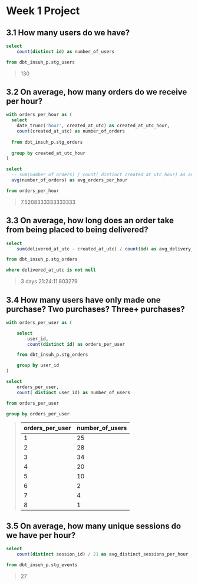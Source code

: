 # Week 1 Project 

## 3.1 How many users do we have?

``` sql
select  
    count(distinct id) as number_of_users

from dbt_insuh_p.stg_users
```

> 130

## 3.2 On average, how many orders do we receive per hour?

``` sql
with orders_per_hour as (
  select 
    date_trunc('hour', created_at_utc) as created_at_utc_hour,
    count(created_at_utc) as number_of_orders
    
  from dbt_insuh_p.stg_orders
  
  group by created_at_utc_hour
)

select 
  -- sum(number_of_orders) / count( distinct created_at_utc_hour) as avg_orders_per_hour
  avg(number_of_orders) as avg_orders_per_hour

from orders_per_hour
```

> 7.5208333333333333

## 3.3 On average, how long does an order take from being placed to being delivered?

``` sql
select 
    sum(delivered_at_utc - created_at_utc) / count(id) as avg_delivery_time

from dbt_insuh_p.stg_orders

where delivered_at_utc is not null
```

> 3 days 21:24:11.803279

## 3.4 How many users have only made one purchase? Two purchases? Three+ purchases?

```sql
with orders_per_user as (

    select 
        user_id,
        count(distinct id) as orders_per_user

    from dbt_insuh_p.stg_orders

    group by user_id
)

select 
    orders_per_user,
    count( distinct user_id) as number_of_users

from orders_per_user

group by orders_per_user
```

> | orders_per_user      | number_of_users |
> | ----------- | ----------- |
> | 1      | 25       |
> | 2   | 28        |
> | 3      | 34       |
> | 4   | 20        |
> | 5      | 10       |
> | 6   | 2        |
> | 7      | 4       |
> | 8   | 1        |

## 3.5 On average, how many unique sessions do we have per hour?

```sql 
select 
    count(distinct session_id) / 21 as avg_distinct_sessions_per_hour

from dbt_insuh_p.stg_events
```

> 27